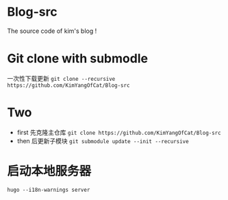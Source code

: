 # Blog-src
The source code of kim's blog !

# Git clone with submodle
一次性下载更新
`git clone --recursive https://github.com/KimYangOfCat/Blog-src`

# Two 
* first 先克隆主仓库
`git clone https://github.com/KimYangOfCat/Blog-src` 
* then  后更新子模块
`git submodule update --init --recursive`

# 启动本地服务器
`hugo --i18n-warnings server`